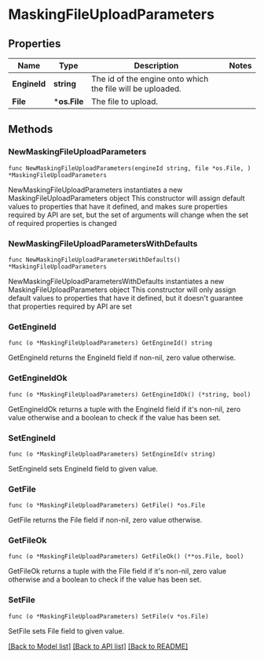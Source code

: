 # MaskingFileUploadParameters

## Properties

Name | Type | Description | Notes
------------ | ------------- | ------------- | -------------
**EngineId** | **string** | The id of the engine onto which the file will be uploaded. | 
**File** | ***os.File** | The file to upload. | 

## Methods

### NewMaskingFileUploadParameters

`func NewMaskingFileUploadParameters(engineId string, file *os.File, ) *MaskingFileUploadParameters`

NewMaskingFileUploadParameters instantiates a new MaskingFileUploadParameters object
This constructor will assign default values to properties that have it defined,
and makes sure properties required by API are set, but the set of arguments
will change when the set of required properties is changed

### NewMaskingFileUploadParametersWithDefaults

`func NewMaskingFileUploadParametersWithDefaults() *MaskingFileUploadParameters`

NewMaskingFileUploadParametersWithDefaults instantiates a new MaskingFileUploadParameters object
This constructor will only assign default values to properties that have it defined,
but it doesn't guarantee that properties required by API are set

### GetEngineId

`func (o *MaskingFileUploadParameters) GetEngineId() string`

GetEngineId returns the EngineId field if non-nil, zero value otherwise.

### GetEngineIdOk

`func (o *MaskingFileUploadParameters) GetEngineIdOk() (*string, bool)`

GetEngineIdOk returns a tuple with the EngineId field if it's non-nil, zero value otherwise
and a boolean to check if the value has been set.

### SetEngineId

`func (o *MaskingFileUploadParameters) SetEngineId(v string)`

SetEngineId sets EngineId field to given value.


### GetFile

`func (o *MaskingFileUploadParameters) GetFile() *os.File`

GetFile returns the File field if non-nil, zero value otherwise.

### GetFileOk

`func (o *MaskingFileUploadParameters) GetFileOk() (**os.File, bool)`

GetFileOk returns a tuple with the File field if it's non-nil, zero value otherwise
and a boolean to check if the value has been set.

### SetFile

`func (o *MaskingFileUploadParameters) SetFile(v *os.File)`

SetFile sets File field to given value.



[[Back to Model list]](../README.md#documentation-for-models) [[Back to API list]](../README.md#documentation-for-api-endpoints) [[Back to README]](../README.md)


